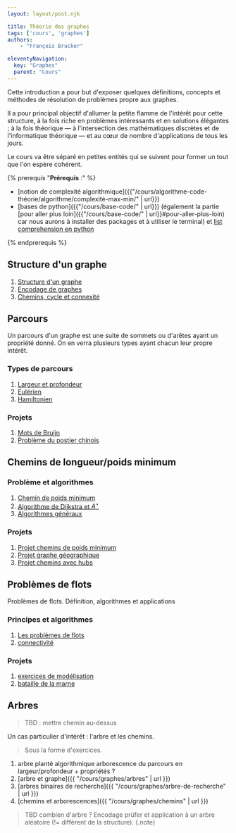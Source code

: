 ```yaml
---
layout: layout/post.njk

title: Théorie des graphes
tags: ['cours', 'graphes']
authors:
    - "François Brucker"

eleventyNavigation:
  key: "Graphes"
  parent: "Cours"
---
```


<!-- début résumé -->

Cette introduction a pour but d'exposer quelques définitions, concepts et méthodes de résolution de problèmes propre aux graphes.

Il a pour principal objectif d'allumer la petite flamme de l'intérêt pour cette structure, à la fois riche en problèmes intéressants et en solutions élégantes ; à la fois théorique — à l'intersection des mathématiques discrètes et de l'informatique théorique — et au cœur de nombre d'applications de tous les jours.

Le cours va être séparé en petites entités qui se suivent pour former un tout que l'on espère cohérent.

<!-- fin résumé -->

{% prerequis "**Prérequis** :" %}

* [notion de complexité algorithmique]({{"/cours/algorithme-code-théorie/algorithme/complexité-max-min/" | url}})
* [bases de python]({{"/cours/base-code/" | url}}) (également la partie [pour aller plus loin]({{"/cours/base-code/" | url}}#pour-aller-plus-loin) car nous aurons à installer des packages et à utiliser le terminal) et [list comprehension en python](https://docs.python.org/fr/3/howto/functional.html#generator-expressions-and-list-comprehensions)

{% endprerequis %}

## <span id="structure"></span> Structure d'un graphe

1. [Structure d'un graphe](structure)
2. [Encodage de graphes](encodage)
3. [Chemins, cycle et connexité](chemins-cycles-connexite)

## Parcours

Un parcours d'un graphe est une suite de sommets ou d'arêtes ayant un propriété donné. On en verra plusieurs types ayant chacun leur propre intérêt.

### Types de parcours

1. [Largeur et profondeur](parcours-largeur-profondeur)
2. [Eulérien](parcours-eulériens)
3. [Hamiltonien](parcours-hamiltoniens)

### Projets

1. [Mots de Bruijn](projet-mots-bruijn)
2. [Problème du postier chinois](projet-postier-chinois)

## Chemins de longueur/poids minimum

### <span id="chemin-problèmes"></span> Problème et algorithmes

1. [Chemin de poids minimum](chemin-poids-min-problème)
2. [Algorithme de Dijkstra et $A^\star$](chemin-poids-min-positif)
3. [Algorithmes généraux](chemin-poids-min-cas-général)

### <span id="projet-chemin-poids-min"></span> Projets

1. [Projet chemins de poids minimum](projet-chemins-min)
2. [Projet graphe géographique](projet-graphe-géographique)
3. [Projet chemins avec hubs](projet-chemins-hub)

## Problèmes de flots

Problèmes de flots. Définition, algorithmes et applications

### Principes et algorithmes

1. [Les problèmes de flots](flots)
2. [connectivité](connectivité)

### <span id="projet-flots"></span> Projets

1. [exercices de modélisation](projet-flots-modélisation)
2. [bataille de la marne](projet-bataille-de-la-marne)

## Arbres

> TBD : mettre chemin au-dessus

Un cas particulier d'intérêt : l'arbre et les chemins.

> Sous la forme d'exercices.

1. arbre planté algorithmique arborescence du parcours en largeur/profondeur + propriétés ?
2. [arbre et graphe]({{ "/cours/graphes/arbres" | url }})
3. [arbres binaires de recherche]({{ "/cours/graphes/arbre-de-recherche" | url }})
4. [chemins et arborescences]({{ "/cours/graphes/chemins" | url }})

> TBD
> combien d'arbre ? Encodage prüfer et application à un arbre aléatoire (!= différent de la structure).
{.note}
